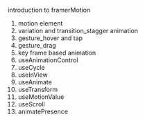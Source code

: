 introduction to framerMotion

1. motion element
2. variation and transition_stagger animation
3. gesture_hover and tap
4. gesture_drag
5. key frame based animation
6. useAnimationControl
7. useCycle
8. useInView
9. useAnimate
10. useTransform
11. useMotionValue
12. useScroll
13. animatePresence
